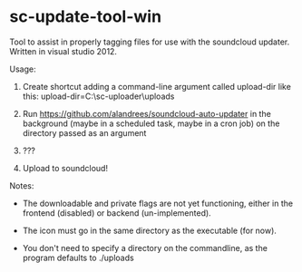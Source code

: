 sc-update-tool-win
==================

Tool to assist in properly tagging files for use with the soundcloud updater.  Written in visual studio 2012.

Usage:

1. Create shortcut adding a command-line argument called upload-dir like this:
upload-dir=C:\sc-uploader\uploads

2. Run https://github.com/alandrees/soundcloud-auto-updater in the background (maybe in a scheduled task, maybe in a cron job) on the directory passed as an argument

3. ???

4. Upload to soundcloud!


Notes: 
- The downloadable and private flags are not yet functioning, either in the frontend (disabled) or backend (un-implemented).

- The icon must go in the same directory as the executable (for now).

- You don't need to specify a directory on the commandline, as the program defaults to ./uploads




